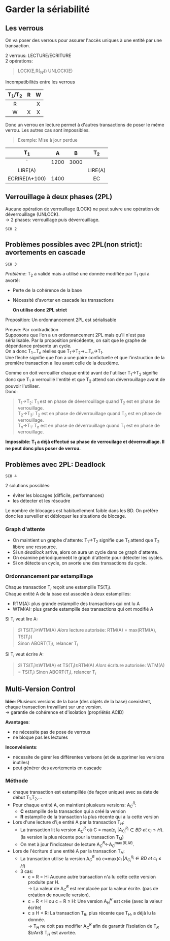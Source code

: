 # Garder la sériabilité

## Les verrous

On va poser des verrous pour assurer l'accès uniques à une entité par une transaction.

2 verrous: LECTURE/ECRITURE  
2 opérations:
> LOCK(E,R($_W$))
> UNLOCK(E)

Incompatibilités entre les verrous

| T$_1$/T$_2$ |   R   |   W   |
| :---------: | :---: | :---: |
|      R      |       |   X   |
|      W      |   X   |   X   |

Donc un verrou en lecture permet à d'autres transactions de poser le même verrou. Les autres cas sont impossibles.

> Exemple:
> Mise à jour perdue

|     T$_1$     |   A   |   B   |  T$_2$  |
| :-----------: | :---: | :---: | :-----: |
|       `       | 1200  | 3000  |
|    LIRE(A)    |       |       | LIRE(A) |
| ECRIRE(A+100) | 1400  |       |   EC    |

## Verrouillage à deux phases (2PL)

Aucune opération de verrouillage (LOCK) ne peut suivre une opération de déverrouillage (UNLOCK).  
    $\rightarrow$ 2 phases: verrouillage puis déverrouillage.

`SCH 2`

## Problèmes possibles avec 2PL(non strict): avortements en cascade

`SCH 3`

_Problème_: T$_2$ a validé mais a utilisé une donnée modifiée par T$_1$ qui a avorté:
* Perte de la cohérence de la base
* Nécessité d'avorter en cascade les transactions

    **On utilise donc 2PL strict**

Proposition: Un ordonnancement 2PL est sérialisable

Preuve: Par contradiction  
Supposons que l'on a un ordonnancement 2PL mais qu'il n'est pas sérialisable. Par la proposition précédente, on sait que le graphe de dépendance présente un cycle.  
On a donc T$_1$...T$_n$ réelles que T$_1\rightarrow$T$_2\rightarrow$...T$_n\rightarrow$T$_1$.  
Une flèche signifie que l'on a une paire confictuelle et que l'instruction de la première transaction a lieu avant celle de la deuxième.

Comme on doit verrouiller chaque entité avant de l'utiliser T$_1\rightarrow$T$_2$ signifie donc que T$_1$ a verrouillé l'entité et que T$_2$ attend son déverrouillage avant de pouvoir l'utiliser.  
Donc:  
> T$_1\rightarrow$T$_2$: T$_1$ est en phase de déverrouillage quand T$_2$ est en phase de verrouillage.  
> T$_2\rightarrow$T$_3$: T$_2$ est en phase de déverrouillage quand T$_3$ est en phase de verrouillage.  
> T$_n\rightarrow$T$_1$: T$_n$ est en phase de déverrouillage quand T$_1$ est en phase de verrouillage.  

**Impossible: T$_1$ a déjà effectué sa phase de verrouilage et déverrouillage. Il ne peut donc plus poser de verrou.**

## Problèmes avec 2PL: Deadlock

`SCH 4`

2 solutions possibles:
+ éviter les blocages (difficile, performances)
+ les détecter et les résoudre

Le nombre de blocages est habituellement faible dans les BD. On préfère donc les surveiller et débloquer les situations de blocage.

### Graph d'attente

* On maintient un graphe d'attente: T$_1\rightarrow$T$_2$ signifie que T$_1$ attend que T$_2$ libère une ressource.  
* Si un *deadlock* arrive, alors on aura un cycle dans ce graph d'attente.
* On examine périodiquemebt le graph d'attente pour détecter les cycles.
* Si on détecte un cycle, on avorte une des transactions du cycle.

### Ordonnancement par estampillage
Chaque transaction T$_i$ reçoit une estampille TS(T$_i$).  
Chaque entité A de la base est associée à deux estampilles:
* RTM(A): plus grande estampille des transactions qui ont lu A
* WTM(A): plus grande estampille des transactions qui ont modifié A  

Si T$_i$ veut lire A:  
> *Si* TS(T$_i$)$\ge$WTM(A) *Alors* lecture autorisée: RTM(A) = max(RTM(A), TS(T$_i$))  
> Sinon ABORT(T$_i$), relancer T$_i$

Si T$_i$ veut écrire A:
> *Si* TS(T$_i$)$\ge$WTM(A) et TS(T$_i$)$\ge$RTM(A) *Alors* écriture autorisée: WTM(A) = TS(T$_i$)
> Sinon ABORT(T$_i$), relancer T$_i$

## Multi-Version Control

**Idée**: Plusieurs versions de la base (des objets de la base) coexistent, chaque transaction travaillant sur une version.  
$\rightarrow$ garantie de cohérence et d'isolation (propriétés ACID)

**Avantages**:
+ ne nécessite pas de pose de verrous
+ ne bloque pas les lectures  

**Inconvénients**:
+ nécessite de gérer les différentes verisons (et de supprimer les versions inutiles)
+ peut générer des avortements en cascade

### Méthode
* chaque transaction est estampillée (de façon unique) avec sa date de début T$_1$,T$_2$,...  
* Pour chaque entité A, on maintient plusieurs versions: A$_C^R$:
    + **C** estampille de la transaction qui a créé la version
    + **R** estampille de la transaction la plus récente qui a lu cette version
* Lors d'une lecture d'i,e entité A par la transaction T$_H$:  
  * La transaction lit la version A$_C^R$ où C = max(${c_i\ | A_{C_i}^{R_i} \in BD\ et\ c_i \le H}$).  
  (la version la plus récente pour la transaction T$_M$)
  * On met à jour l'indicateur de lecture A$^R_C \leftarrow$A$^{\max(R,M)}_C$.  
* Lors de l'écriture d'une entité A par la transaction T$_H$:
  * La transaction utilise la version A$^R_C$ où c=max(${c_i\ | A_{C_i}^{R_i} \in BD\ et\ c_i \le H}$)
  * 3 cas:
    * c = R = H: Aucune autre transaction n'a lu cette cette version produite par H.  
    $\rightarrow$ La valeur de A$^R_C$ est remplacée par la valeur écrite. (pas de création de nouvelle version).
    * c = R $\lt$ H ou c = R $\le$ H: Une version A$^H_H$ est crée (avec la valeur écrite)
    * c $\le$ H $\lt$ R: La transaction T$_R$, plus récente que T$_H$, a déjà lu la donnée.  
    $\rightarrow$ T$_H$ ne doit pas modifier A$^R_C$ afin de garantir l'isolation de T$_R$ $\rArr$ T$_H$ est avortée.